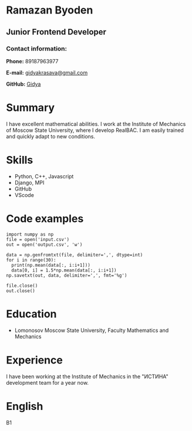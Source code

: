 # Ramazan Byoden
## Junior Frontend Developer
### Contact information:
**Phone:** 89187963977

**E-mail:** gidyakrasava@gmail.com

**GitHub:** [Gidya](https://github.com/Gidya)

# Summary
I have excellent mathematical abilities. I work at the Institute of Mechanics of Moscow State University, where I develop RealBAC. 
I am easily trained and quickly adapt to new conditions.

# Skills
* Python, C++, Javascript
* Django, MPI
* GitHub
* VScode

# Code examples
```
import numpy as np
file = open('input.csv')
out = open('output.csv', 'w')

data = np.genfromtxt(file, delimiter=',', dtype=int)
for i in range(30):
  print(np.mean(data[:, i:i+1]))
  data[0, i] = 1.5*np.mean(data[:, i:i+1])
np.savetxt(out, data, delimiter=',', fmt='%g')

file.close()
out.close()
```
# Education
* Lomonosov Moscow State University, Faculty Mathematics and Mechanics
# Experience
I have been working at the Institute of Mechanics in the "ИСТИНА" development team for a year now.
# English
B1

